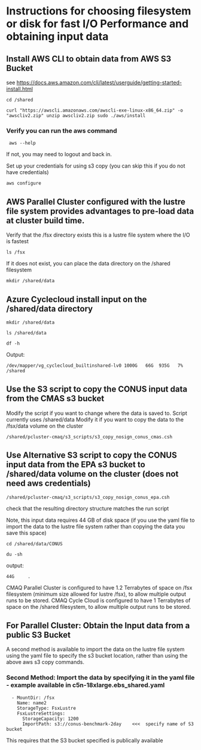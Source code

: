# Instructions for choosing filesystem or disk for fast I/O Performance and obtaining input data

## Install AWS CLI to obtain data from AWS S3 Bucket

see https://docs.aws.amazon.com/cli/latest/userguide/getting-started-install.html

`cd /shared`

`curl "https://awscli.amazonaws.com/awscli-exe-linux-x86_64.zip" -o "awscliv2.zip"
unzip awscliv2.zip
sudo ./aws/install`

### Verify you can run the aws command

` aws --help`

If not, you may need to logout and back in.

Set up your credentials for using s3 copy (you can skip this if you do not have credentials)

`aws configure`


## AWS Parallel Cluster configured with the lustre file system provides advantages to pre-load data at cluster build time.

Verify that the /fsx directory exists this is a lustre file system where the I/O is fastest

`ls /fsx`

If it does not exist, you can place the data directory on the /shared filesystem

`mkdir /shared/data`


## Azure Cyclecloud install input on the /shared/data directory

`mkdir /shared/data`

`ls /shared/data`

`df -h`

Output:

`/dev/mapper/vg_cyclecloud_builtinshared-lv0 1000G   66G  935G   7% /shared `


## Use the S3 script to copy the CONUS input data from the CMAS s3 bucket
Modify the script if you want to change where the data is saved to.  Script currently uses /shared/data Modify it if you want to copy the data to the /fsx/data volume on the cluster

`/shared/pcluster-cmaq/s3_scripts/s3_copy_nosign_conus_cmas.csh`

## Use Alternative S3 script to copy the CONUS input data from the EPA s3 bucket to /shared/data volume on the cluster (does not need aws credentials)

`/shared/pcluster-cmaq/s3_scripts/s3_copy_nosign_conus_epa.csh`

check that the resulting directory structure matches the run script

Note, this input data requires 44 GB of disk space  (if you use the yaml file to import the data to the lustre file system rather than copying the data you save this space)

`cd /shared/data/CONUS`

`du -sh`

output:

```
44G     .
```

CMAQ Parallel Cluster is configured to have 1.2 Terrabytes of space on /fsx filesystem (minimum size allowed for lustre /fsx), to allow multiple output runs to be stored.
CMAQ Cycle Cloud is configured to have 1 Terrabytes of space on the /shared filesystem, to allow multiple output runs to be stored.


## For Parallel Cluster: Obtain the Input data from a public S3 Bucket
A second method is available to import the data on the lustre file system using the yaml file to specify the s3 bucket location, rather than using the above aws s3 copy commands. 

### Second Method: Import the data by specifying it in the yaml file - example available in c5n-18xlarge.ebs_shared.yaml

```
  - MountDir: /fsx
    Name: name2
    StorageType: FsxLustre
    FsxLustreSettings:
      StorageCapacity: 1200
      ImportPath: s3://conus-benchmark-2day    <<<  specify name of S3 bucket
```
This requires that the S3 bucket specified is publically available


